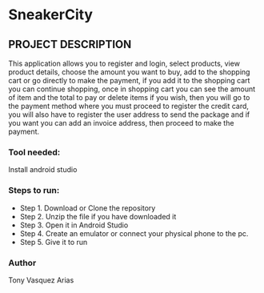 # SneakerCity

## PROJECT DESCRIPTION

This application allows you to register and login, select products, view product details, choose the amount you want to buy, add to the shopping cart or go directly to make the payment, if you add it to the shopping cart you can continue shopping, once in shopping cart you can see the amount of item and the total to pay or delete items if you wish, then you will go to the payment method where you must proceed to register the credit card, you will also have to register the user address to send the package and if you want you can add an invoice address, then proceed to make the payment.

### Tool needed:

Install android studio

### Steps to run:

- Step 1. Download or Clone the repository
- Step 2. Unzip the file if you have downloaded it
- Step 3. Open it in Android Studio
- Step 4. Create an emulator or connect your physical phone to the pc.
- Step 5. Give it to run

### Author

Tony Vasquez Arias
